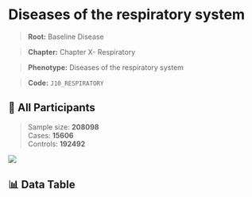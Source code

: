 # Diseases of the respiratory system

> **Root:** Baseline Disease  

> **Chapter:** Chapter X- Respiratory  

> **Phenotype:** Diseases of the respiratory system  

> **Code:** `J10_RESPIRATORY`

## 🧪 All Participants  
> Sample size: **208098**  
> Cases: **15606**  
> Controls: **192492**
<img src="/Sensitive/Figures/ALL/Baseline/J10_RESPIRATORY.png"/>

## 📊 Data Table
<CsvTableMRF src="/Sensitive/Data/ALL/Baseline/LG_J10_RESPIRATORY.csv"/>

